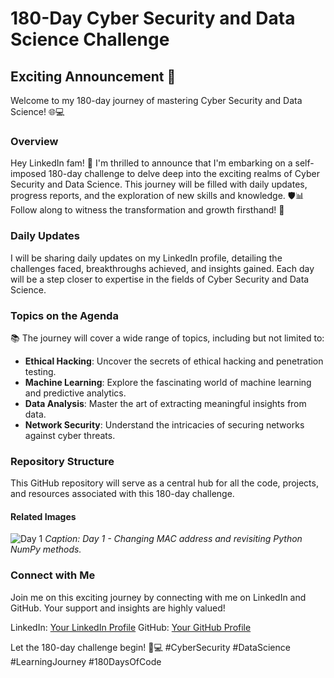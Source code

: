 # 180-Day Cyber Security and Data Science Challenge

## Exciting Announcement 🚀

Welcome to my 180-day journey of mastering Cyber Security and Data Science! 🌐💻

### Overview

Hey LinkedIn fam! 👋 I'm thrilled to announce that I'm embarking on a self-imposed 180-day challenge to delve deep into the exciting realms of Cyber Security and Data Science. This journey will be filled with daily updates, progress reports, and the exploration of new skills and knowledge. 🛡️📊 Follow along to witness the transformation and growth firsthand! 🌱

### Daily Updates

I will be sharing daily updates on my LinkedIn profile, detailing the challenges faced, breakthroughs achieved, and insights gained. Each day will be a step closer to expertise in the fields of Cyber Security and Data Science.

### Topics on the Agenda

📚 The journey will cover a wide range of topics, including but not limited to:

- **Ethical Hacking**: Uncover the secrets of ethical hacking and penetration testing.
- **Machine Learning**: Explore the fascinating world of machine learning and predictive analytics.
- **Data Analysis**: Master the art of extracting meaningful insights from data.
- **Network Security**: Understand the intricacies of securing networks against cyber threats.

### Repository Structure

This GitHub repository will serve as a central hub for all the code, projects, and resources associated with this 180-day challenge.

#### Related Images

![Day 1](/images/day1.jpg)
*Caption: Day 1 - Changing MAC address and revisiting Python NumPy methods.*

### Connect with Me

Join me on this exciting journey by connecting with me on LinkedIn and GitHub. Your support and insights are highly valued!

LinkedIn: [Your LinkedIn Profile]([https://www.linkedin.com/in/your-profile](https://www.linkedin.com/in/dharmender-510036273/))
GitHub: [Your GitHub Profile](https://github.com/your-username)

Let the 180-day challenge begin! 🚀💻 #CyberSecurity #DataScience #LearningJourney #180DaysOfCode
